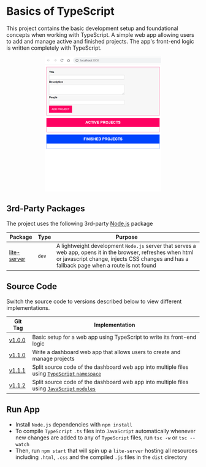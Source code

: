 # Basics of TypeScript

This project contains the basic development setup and foundational concepts when working with TypeScript. A simple web app allowing users to add and manage active and finished projects. The app's front-end logic is written completely with TypeScript.

<p align="center">
  <img src="./docs/AppSnapshot.gif" width="60%"/>
</p>

## 3rd-Party Packages

The project uses the following 3rd-party [Node.js](https://nodejs.org/) package

| Package | Type | Purpose |
|---------|------|---------|
| [lite-server](https://www.npmjs.com/package/lite-server) | `dev` | A lightweight development `Node.js` server that serves a web app, opens it in the browser, refreshes when html or javascript change, injects CSS changes and has a fallback page when a route is not found |

## Source Code

Switch the source code to versions described below to view different implementations.

| Git Tag | Implementation |
|---------|----------------|
| [v1.0.0](https://github.com/TranXuanHoang/TypeScript/releases/tag/v1.0.0) | Basic setup for a web app using TypeScript to write its front-end logic |
| [v1.1.0](https://github.com/TranXuanHoang/TypeScript/releases/tag/v1.1.0) | Write a dashboard web app that allows users to create and manage projects |
| [v1.1.1](https://github.com/TranXuanHoang/TypeScript/releases/tag/v1.1.1) | Split source code of the dashboard web app into multiple files using [`TypeScript` `namespace`](https://www.typescriptlang.org/docs/handbook/namespaces.html) |
| [v1.1.2](https://github.com/TranXuanHoang/TypeScript/releases/tag/v1.1.2) | Split source code of the dashboard web app into multiple files using [`JavaScript` `modules`](https://developer.mozilla.org/en-US/docs/Web/JavaScript/Guide/Modules) |

## Run App

* Install `Node.js` dependencies with `npm install`
* To compile `TypeScript` `.ts` files into `JavaScript` automatically whenever new changes are added to any of `TypeScript` files, run `tsc -w` or `tsc --watch`
* Then, run `npm start` that will spin up a `lite-server` hosting all resources including `.html`, `.css` and the compiled `.js` files in the `dist` directory
